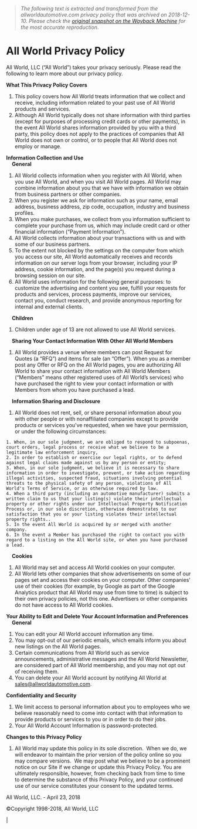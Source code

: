 > *The following text is extracted and transformed from the allworldautomotive.com privacy policy that was archived on 2018-12-10. Please check the [original snapshot on the Wayback Machine](https://web.archive.org/web/20181210103021id_/http%3A//allworldautomotive.com/privacy.php) for the most accurate reproduction.*

# All World Privacy Policy

All World, LLC (“All World”) takes your privacy seriously. Please read the following to learn more about our privacy policy.

**What This Privacy Policy Covers**

  1. This policy covers how All World treats information that we collect and receive, including information related to your past use of All World products and services. 
  2. Although All World typically does not share information with third parties (except for purposes of processing credit cards or other payments), in the event All World shares information provided by you with a third party, this policy does not apply to the practices of companies that All World does not own or control, or to people that All World does not employ or manage.



**Information Collection and Use**   
    **General**

  1. All World collects information when you register with All World, when you use All World, and when you visit All World pages. All World may combine information about you that we have with information we obtain from business partners or other companies.
  2. When you register we ask for information such as your name, email address, business address, zip code, occupation, industry and business profiles.
  3. When you make purchases, we collect from you information sufficient to complete your purchase from us, which may include credit card or other financial information (“Payment Information”).
  4. All World collects information about your transactions with us and with some of our business partners.
  5. To the extent not blocked by the settings on the computer from which you access our site, All World automatically receives and records information on our server logs from your browser, including your IP address, cookie information, and the page(s) you request during a browsing session on our site.
  6. All World uses information for the following general purposes: to customize the advertising and content you see, fulfill your requests for products and services, process payments, improve our services, contact you, conduct research, and provide anonymous reporting for internal and external clients.



    **Children**

  1. Children under age of 13 are not allowed to use All World services.



    **Sharing Your Contact Information With Other All World Members**

  1. All World provides a venue where members can post Request for Quotes (a “RFQ”) and items for sale (an “Offer”). When you as a member post any Offer or RFQ on the All World pages, you are authorizing All World to share your contact information with All World Members (“Members” means other registered uses of All World’s services) who have purchased the right to view your contact information or with Members from whom you have purchased a lead.



    **Information Sharing and Disclosure**

  1. All World does not rent, sell, or share personal information about you with other people or with nonaffiliated companies except to provide products or services you've requested, when we have your permission, or under the following circumstances:


    1. When, in our sole judgment, we are obliged to respond to subpoenas, court orders, legal process or receive what we believe to be a legitimate law enforcement inquiry, 
    2. In order to establish or exercise our legal rights, or to defend against legal claims made against us by any person or entity;
    3. When, in our sole judgment, we believe it is necessary to share information in order to investigate, prevent, or take action regarding illegal activities, suspected fraud, situations involving potential threats to the physical safety of any person, violations of All World's Terms of Service, or as otherwise required by law.
    4. When a third party (including an automotive manufacturer) submits a written claim to us that your listing(s) violate their intellectual property or other rights under our Intellectual Property Notification Process or, in our sole discretion, otherwise demonstrates to our satisfaction that you or your listing violates their intellectual property rights.. 
    5. In the event All World is acquired by or merged with another company. 
    6. In the event a Member has purchased the right to contact you with regard to a listing on the All World site, or when you have purchased a lead. 



    **Cookies**

  1. All World may set and access All World cookies on your computer.
  2. All World lets other companies that show advertisements on some of our pages set and access their cookies on your computer. Other companies' use of their cookies (for example, by Google as part of the Google Analytics product that All World may use from time to time) is subject to their own privacy policies, not this one. Advertisers or other companies do not have access to All World cookies.



**Your Ability to Edit and Delete Your Account Information and Preferences**     **General**

  1. You can edit your All World account information any time.
  2. You may opt-out of our periodic emails, which emails inform you about new listings on the All World pages.
  3. Certain communications from All World such as service announcements, administrative messages and the All World Newsletter, are considered part of All World membership, and you may not opt out of receiving them.
  4. You can delete your All World account by notifying All World at [sales@allworldautomotive.com](mailto:sales@allworldautomotive.com).



**Confidentiality and Security**

  1. We limit access to personal information about you to employees who we believe reasonably need to come into contact with that information to provide products or services to you or in order to do their jobs.
  2. Your All World Account Information is password-protected.



**Changes to this Privacy Policy**

  1. All World may update this policy in its sole discretion.  When we do, we will endeavor to maintain the prior version of the policy online so you may compare versions.  We may post what we believe to be a prominent notice on our Site if we change or update this Privacy Policy. You are ultimately responsible, however, from checking back from time to time to determine the substance of this Privacy Policy, and your continued use of our service constitutes your consent to the updated terms. 



All World, LLC. - April 23, 2018

©Copyright 1998-2018, All World, LLC

| 

[](https://www.google.com/adplanner/site_profile?s=allworldautomotive.com&b=1)
